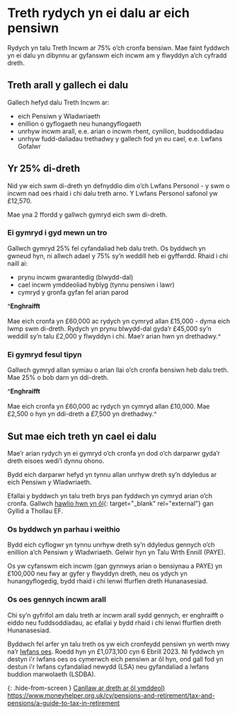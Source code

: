 # Treth rydych yn ei dalu ar eich pensiwn

Rydych yn talu Treth Incwm ar 75% o’ch cronfa bensiwn. Mae faint fyddwch yn ei dalu yn dibynnu ar gyfanswm eich incwm am y flwyddyn a’ch cyfradd dreth.

## Treth arall y gallech ei dalu

Gallech hefyd dalu Treth Incwm ar:

- eich Pensiwn y Wladwriaeth
- enillion o gyflogaeth neu hunangyflogaeth
- unrhyw incwm arall, e.e. arian o incwm rhent, cynilion, buddsoddiadau
- unrhyw fudd-daliadau trethadwy y gallech fod yn eu cael, e.e. Lwfans Gofalwr

## Yr 25% di-dreth

Nid yw eich swm di-dreth yn defnyddio dim o’ch Lwfans Personol - y swm o incwm nad oes rhaid i chi dalu treth arno. Y Lwfans Personol safonol yw £12,570.

Mae yna 2 ffordd y gallwch gymryd eich swm di-dreth.

### Ei gymryd i gyd mewn un tro

Gallwch gymryd 25% fel cyfandaliad heb dalu treth. Os byddwch yn gwneud hyn, ni allwch adael y 75% sy’n weddill heb ei gyffwrdd. Rhaid i chi naill ai:

- prynu incwm gwarantedig (blwydd-dal)
- cael incwm ymddeoliad hyblyg (tynnu pensiwn i lawr)
- cymryd y gronfa gyfan fel arian parod

^**Enghraifft**<br/><br/>Mae eich cronfa yn £60,000 ac rydych yn cymryd allan £15,000 - dyma eich lwmp swm di-dreth. Rydych yn prynu blwydd-dal gyda’r £45,000 sy’n weddill sy’n talu £2,000 y flwyddyn i chi. Mae’r arian hwn yn drethadwy.^

### Ei gymryd fesul tipyn

Gallwch gymryd allan symiau o arian llai o’ch cronfa bensiwn heb dalu treth. Mae 25% o bob darn yn ddi-dreth.

^**Enghraifft**<br /><br />Mae eich cronfa yn £60,000 ac rydych yn cymryd allan £10,000. Mae £2,500 o hyn yn ddi-dreth a £7,500 yn drethadwy.^

## Sut mae eich treth yn cael ei dalu

Mae’r arian rydych yn ei gymryd o’ch cronfa yn dod o’ch darparwr gyda’r dreth eisoes wedi’i dynnu ohono.

Bydd eich darparwr hefyd yn tynnu allan unrhyw dreth sy’n ddyledus ar eich Pensiwn y Wladwriaeth.

Efallai y byddwch yn talu treth brys pan fyddwch yn cymryd arian o’ch cronfa. Gallwch [hawlio hwn yn ôl](https://www.gov.uk/claim-tax-refund/you-get-a-pension){: target="_blank" rel="external"} gan Gyllid a Thollau EF.

### Os byddwch yn parhau i weithio

Bydd eich cyflogwr yn tynnu unrhyw dreth sy’n ddyledus gennych o’ch enillion a’ch Pensiwn y Wladwriaeth. Gelwir hyn yn Talu Wrth Ennill (PAYE).

Os yw cyfanswm eich incwm (gan gynnwys arian o bensiynau a PAYE) yn £100,000 neu fwy ar gyfer y flwyddyn dreth, neu os ydych yn hunangyflogedig, bydd rhaid i chi lenwi ffurflen dreth Hunanasesiad.

### Os oes gennych incwm arall

Chi sy’n gyfrifol am dalu treth ar incwm arall sydd gennych, er enghraifft o eiddo neu fuddsoddiadau, ac efallai y bydd rhaid i chi lenwi ffurflen dreth Hunanasesiad.

<div role="note" aria-label="Information" class="application-notice info-notice">
  <p>Byddwch fel arfer yn talu treth os yw eich cronfeydd pensiwn yn werth mwy na’r <a href="https://www.gov.uk/tax-on-your-private-pension/lifetime-allowance" target="_blank" rel="external">lwfans oes</a>. Roedd hyn yn £1,073,100 cyn 6 Ebrill 2023. Ni fyddwch yn destyn i'r lwfans oes os cymerwch eich pensiwn ar ôl hyn, ond gall fod yn destun i'r lwfans cyfandaliad newydd (LSA) neu gyfandaliad a lwfans buddion marwolaeth (LSDBA).</p>
</div>

{: .hide-from-screen }
[Canllaw ar dreth ar ôl ymddeol)](https://www.moneyhelper.org.uk/cy/pensions-and-retirement/tax-and-pensions/a-guide-to-tax-in-retirement)<br>
https://www.moneyhelper.org.uk/cy/pensions-and-retirement/tax-and-pensions/a-guide-to-tax-in-retirement
